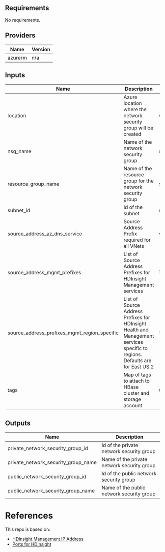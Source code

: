 <!-- BEGINNING OF PRE-COMMIT-TERRAFORM DOCS HOOK -->
## Requirements

No requirements.

## Providers

| Name | Version |
|------|---------|
| azurerm | n/a |

## Inputs

| Name | Description | Type | Default | Required |
|------|-------------|------|---------|:--------:|
| location | Azure location where the network security group will be created | `string` | n/a | yes |
| nsg\_name | Name of the network security group | `string` | n/a | yes |
| resource\_group\_name | Name of the resource group for the network security group | `string` | n/a | yes |
| subnet\_id | Id of the subnet | `string` | n/a | yes |
| source\_address\_az\_dns\_service | Source Address Prefix required for all VNets | `string` | `"168.63.129.16"` | no |
| source\_address\_mgmt\_prefixes | List of Source Address Prefixes for HDInsight Management services | `list(string)` | <pre>[<br>  "168.61.49.99",<br>  "23.99.5.239",<br>  "168.61.48.131",<br>  "138.91.141.162"<br>]</pre> | no |
| source\_address\_prefixes\_mgmt\_region\_specific | List of Source Address Prefixes for HDInsight Health and Management services specific to regions. Defaults are for East US 2 | `list(string)` | <pre>[<br>  "13.82.225.233",<br>  "40.71.175.99"<br>]</pre> | no |
| tags | Map of tags to attach to HBase cluster and storage account | `map(string)` | `{}` | no |

## Outputs

| Name | Description |
|------|-------------|
| private\_network\_security\_group\_id | Id of the private network security group |
| private\_network\_security\_group\_name | Name of the private network security group |
| public\_network\_security\_group\_id | Id of the public network security group |
| public\_network\_security\_group\_name | Name of the public network security group |

<!-- END OF PRE-COMMIT-TERRAFORM DOCS HOOK -->

# References
This repo is based on:
* [HDInsight Management IP Address](https://docs.microsoft.com/en-us/azure/hdinsight/hdinsight-management-ip-addresses)
* [Ports for HDInsight](https://docs.microsoft.com/en-us/azure/hdinsight/hdinsight-hadoop-port-settings-for-services)
